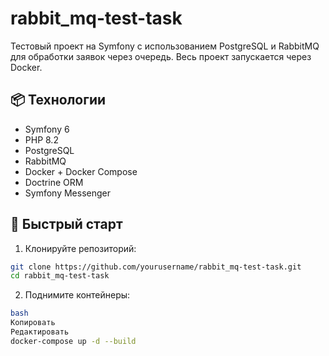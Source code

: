 # rabbit_mq-test-task

Тестовый проект на Symfony с использованием PostgreSQL и RabbitMQ для обработки заявок через очередь. Весь проект запускается через Docker.

## 📦 Технологии

- Symfony 6
- PHP 8.2
- PostgreSQL
- RabbitMQ
- Docker + Docker Compose
- Doctrine ORM
- Symfony Messenger

## 🚀 Быстрый старт

1. Клонируйте репозиторий:

```bash
git clone https://github.com/yourusername/rabbit_mq-test-task.git
cd rabbit_mq-test-task
```
2. Поднимите контейнеры:
```bash
bash
Копировать
Редактировать
docker-compose up -d --build
```
